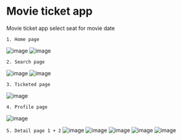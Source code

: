 # Movie ticket app
Movie ticket app select seat for movie date

```1. Home page```

![image](https://github.com/aip-dat/Movie_ticket_app/assets/92807376/f73dc161-1d16-4bb6-95c7-6f5c1135b130)
![image](https://github.com/aip-dat/Movie_ticket_app/assets/92807376/4e801869-be47-4a56-b79e-673dc227250a)

```2. Search page```

![image](https://github.com/aip-dat/Movie_ticket_app/assets/92807376/74d4c68a-83ce-4d86-b7bd-648049d2ee48)
![image](https://github.com/aip-dat/Movie_ticket_app/assets/92807376/cbfdbdc1-1f71-4705-9b39-9ef5ebbfe232)

```3. Ticketed page```

![image](https://github.com/aip-dat/Movie_ticket_app/assets/92807376/186f1fd4-ad0e-4131-bd94-d1d02cc2de2a)

```4. Profile page```

![image](https://github.com/aip-dat/Movie_ticket_app/assets/92807376/9d98d7cf-e328-4a4a-bcb8-5ca764579900)

```5. Detail page 1 + 2```
![image](https://github.com/aip-dat/Movie_ticket_app/assets/92807376/f1f530a7-8a57-40fb-98d1-659b0a41de6f)
![image](https://github.com/aip-dat/Movie_ticket_app/assets/92807376/a226cfda-c271-4c30-a7c1-9ef659ba7a93)
![image](https://github.com/aip-dat/Movie_ticket_app/assets/92807376/c5129e99-5ac8-4838-8311-f5b019098901)
![image](https://github.com/aip-dat/Movie_ticket_app/assets/92807376/bbf2a228-1097-4b33-8a7f-337356908e3d)
![image](https://github.com/aip-dat/Movie_ticket_app/assets/92807376/c1a8d950-a0d8-4a42-b33d-036d837f5a08)
